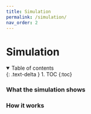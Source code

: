 ```yaml
---
title: Simulation
permalink: /simulation/
nav_order: 2
---
```


# Simulation

<details open markdown="block">
  <summary>
    Table of contents
  </summary>
  {: .text-delta }
1. TOC
{:toc}
</details>


### What the simulation shows


### How it works


